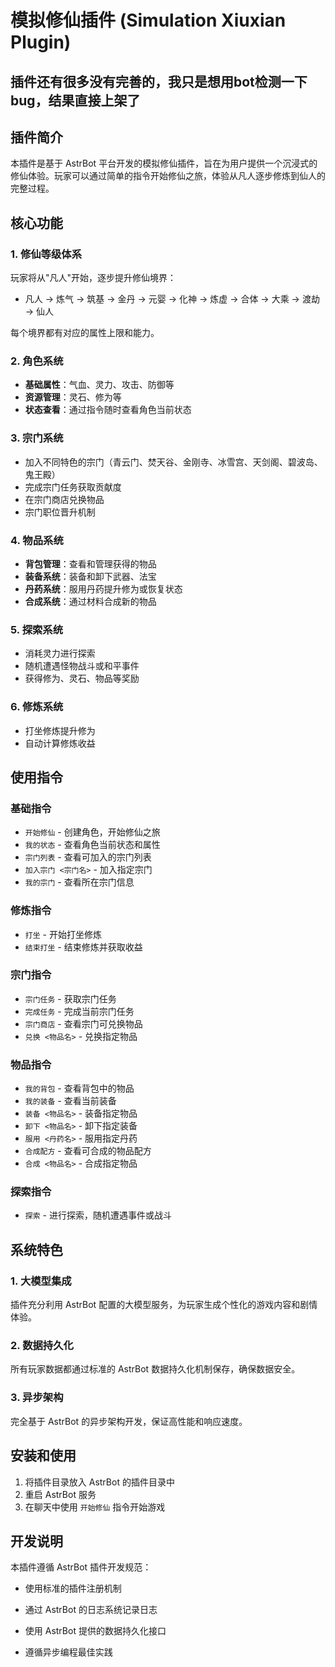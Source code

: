 # 模拟修仙插件 (Simulation Xiuxian Plugin)

## 插件还有很多没有完善的，我只是想用bot检测一下bug，结果直接上架了

## 插件简介

本插件是基于 AstrBot 平台开发的模拟修仙插件，旨在为用户提供一个沉浸式的修仙体验。玩家可以通过简单的指令开始修仙之旅，体验从凡人逐步修炼到仙人的完整过程。

## 核心功能

### 1. 修仙等级体系
玩家将从"凡人"开始，逐步提升修仙境界：
- 凡人 → 炼气 → 筑基 → 金丹 → 元婴 → 化神 → 炼虚 → 合体 → 大乘 → 渡劫 → 仙人

每个境界都有对应的属性上限和能力。

### 2. 角色系统
- **基础属性**：气血、灵力、攻击、防御等
- **资源管理**：灵石、修为等
- **状态查看**：通过指令随时查看角色当前状态

### 3. 宗门系统
- 加入不同特色的宗门（青云门、焚天谷、金刚寺、冰雪宫、天剑阁、碧波岛、鬼王殿）
- 完成宗门任务获取贡献度
- 在宗门商店兑换物品
- 宗门职位晋升机制

### 4. 物品系统
- **背包管理**：查看和管理获得的物品
- **装备系统**：装备和卸下武器、法宝
- **丹药系统**：服用丹药提升修为或恢复状态
- **合成系统**：通过材料合成新的物品

### 5. 探索系统
- 消耗灵力进行探索
- 随机遭遇怪物战斗或和平事件
- 获得修为、灵石、物品等奖励

### 6. 修炼系统
- 打坐修炼提升修为
- 自动计算修炼收益

## 使用指令

### 基础指令
- `开始修仙` - 创建角色，开始修仙之旅
- `我的状态` - 查看角色当前状态和属性
- `宗门列表` - 查看可加入的宗门列表
- `加入宗门 <宗门名>` - 加入指定宗门
- `我的宗门` - 查看所在宗门信息

### 修炼指令
- `打坐` - 开始打坐修炼
- `结束打坐` - 结束修炼并获取收益

### 宗门指令
- `宗门任务` - 获取宗门任务
- `完成任务` - 完成当前宗门任务
- `宗门商店` - 查看宗门可兑换物品
- `兑换 <物品名>` - 兑换指定物品

### 物品指令
- `我的背包` - 查看背包中的物品
- `我的装备` - 查看当前装备
- `装备 <物品名>` - 装备指定物品
- `卸下 <物品名>` - 卸下指定装备
- `服用 <丹药名>` - 服用指定丹药
- `合成配方` - 查看可合成的物品配方
- `合成 <物品名>` - 合成指定物品

### 探索指令
- `探索` - 进行探索，随机遭遇事件或战斗

## 系统特色

### 1. 大模型集成
插件充分利用 AstrBot 配置的大模型服务，为玩家生成个性化的游戏内容和剧情体验。

### 2. 数据持久化
所有玩家数据都通过标准的 AstrBot 数据持久化机制保存，确保数据安全。

### 3. 异步架构
完全基于 AstrBot 的异步架构开发，保证高性能和响应速度。

## 安装和使用

1. 将插件目录放入 AstrBot 的插件目录中
2. 重启 AstrBot 服务
3. 在聊天中使用 `开始修仙` 指令开始游戏

## 开发说明

本插件遵循 AstrBot 插件开发规范：
- 使用标准的插件注册机制
- 通过 AstrBot 的日志系统记录日志
- 使用 AstrBot 提供的数据持久化接口

- 遵循异步编程最佳实践
